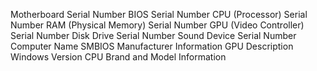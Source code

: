 Motherboard Serial Number
BIOS Serial Number
CPU (Processor) Serial Number
RAM (Physical Memory) Serial Number
GPU (Video Controller) Serial Number
Disk Drive Serial Number
Sound Device Serial Number
Computer Name
SMBIOS Manufacturer Information
GPU Description
Windows Version
CPU Brand and Model Information
